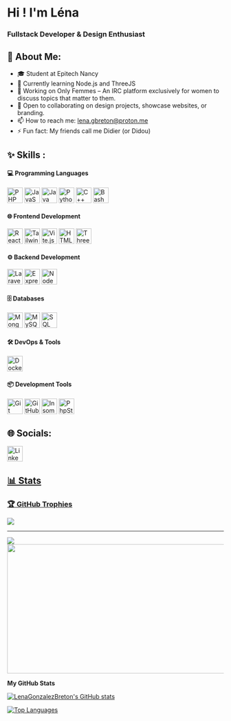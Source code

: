 # Hi ! I'm Léna [](https://user-images.githubusercontent.com/18350557/176309783-0785949b-9127-417c-8b55-ab5a4333674e.gif)


### Fullstack Developer & Design Enthusiast

## 💫 About Me:
- 🎓 Student at Epitech Nancy
- 🌱 Currently learning Node.js and ThreeJS
- 💼 Working on Only Femmes – An IRC platform exclusively for women to discuss topics that matter to them.
- 🤝 Open to collaborating on design projects, showcase websites, or branding.
- 📫 How to reach me: lena.gbreton@proton.me
- ⚡ Fun fact: My friends call me Didier (or Didou)

## ✨ Skills :

#### 💻 Programming Languages
<p align="left">
  <a href="https://www.php.net/" target="_blank" rel="noreferrer"><img src="https://cdn.jsdelivr.net/gh/devicons/devicon@latest/icons/php/php-original.svg" width="36" height="36" alt="PHP"/></a>
   <a href="https://developer.mozilla.org/en-US/docs/Web/JavaScript" target="_blank" rel="noreferrer"><img src="https://cdn.jsdelivr.net/gh/devicons/devicon@latest/icons/javascript/javascript-plain.svg" width="36" height="36" alt="JavaScript" /></a>
  <a href="https://www.java.com/" target="_blank" rel="noreferrer"><img src="https://cdn.jsdelivr.net/gh/devicons/devicon@latest/icons/java/java-original-wordmark.svg" width="36" height="36" alt="Java" /></a>
  <a href="https://www.python.org/" target="_blank" rel="noreferrer"><img src="https://cdn.jsdelivr.net/gh/devicons/devicon@latest/icons/python/python-original-wordmark.svg" width="36" height="36" alt="Python"/></a>
  <a href="https://www.csharp.com/" target="_blank" rel="noreferrer"><img src="https://cdn.jsdelivr.net/gh/devicons/devicon@latest/icons/csharp/csharp-original.svg" width="36" height="36" alt="C++"/></a>
  <a href="https://www.gnu.org/software/bash/" target="_blank" rel="noreferrer"><img src="https://cdn.jsdelivr.net/gh/devicons/devicon@latest/icons/bash/bash-plain.svg" width="36" height="36" alt="Bash"/></a>
</p>

#### 🌐 Frontend Development
<p align="left">
  <a href="https://reactjs.org/" target="_blank" rel="noreferrer"><img src="https://cdn.jsdelivr.net/gh/devicons/devicon@latest/icons/react/react-original-wordmark.svg" width="36" height="36" alt="React JS"/></a>
  <a href="https://tailwindcss.com/" target="_blank" rel="noreferrer"><img src="https://cdn.jsdelivr.net/gh/devicons/devicon@latest/icons/tailwindcss/tailwindcss-original.svg" width="36" height="36" alt="Tailwind CSS"/></a>
  <a href="https://vitejs.dev/" target="_blank" rel="noreferrer"><img src="https://cdn.jsdelivr.net/gh/devicons/devicon@latest/icons/vitejs/vitejs-original.svg" width="36" height="36" alt="Vite.js"/></a>
  <a href="https://developer.mozilla.org/en-US/docs/Web/HTML" target="_blank" rel="noreferrer"><img src="https://cdn.jsdelivr.net/gh/devicons/devicon@latest/icons/html5/html5-original-wordmark.svg" width="36" height="36" alt="HTML5"/></a>
  <a href="https://threejs.org/" target="_blank" rel="noreferrer"><img src="https://cdn.jsdelivr.net/gh/devicons/devicon@latest/icons/threejs/threejs-original-wordmark.svg" width="36" height="36" alt="Threejs"/></a>
</p>

#### ⚙️ Backend Development
<p align="left">
  <a href="https://laravel.com/" target="_blank" rel="noreferrer"><img src="https://cdn.jsdelivr.net/gh/devicons/devicon@latest/icons/laravel/laravel-original.svg" width="36" height="36" alt="Laravel"/></a>
  <a href="https://expressjs.com/" target="_blank" rel="noreferrer"><img src="https://cdn.jsdelivr.net/gh/devicons/devicon@latest/icons/express/express-original.svg" width="36" height="36" alt="Express"/></a>
  <a href="https://nodejs.org/fr" target="_blank" rel="noreferrer"><img src="https://cdn.jsdelivr.net/gh/devicons/devicon@latest/icons/nodejs/nodejs-original-wordmark.svg" width="36" height="36" alt="Node JS"/></a>
</p>

#### 🗄️ Databases
<p align="left">
  <a href="https://www.mongodb.com/" target="_blank" rel="noreferrer"><img src="https://cdn.jsdelivr.net/gh/devicons/devicon@latest/icons/mongodb/mongodb-original-wordmark.svg" width="36" height="36" alt="MongoDB"/></a>
  <a href="https://www.mysql.com/" target="_blank" rel="noreferrer"><img src="https://cdn.jsdelivr.net/gh/devicons/devicon@latest/icons/mysql/mysql-original-wordmark.svg" width="36" height="36" alt="MySQL"/></a>
  <a href="https://www.microsoft.com/fr-fr/sql-server/sql-server-2022" target="_blank" rel="noreferrer"><img src="https://cdn.jsdelivr.net/gh/devicons/devicon@latest/icons/microsoftsqlserver/microsoftsqlserver-original-wordmark.svg" width="36" height="36" alt="SQL SERVER"/></a>
  
#### 🛠️ DevOps & Tools
<p align="left">
  <a href="https://www.docker.com/" target="_blank" rel="noreferrer"><img src="https://cdn.jsdelivr.net/gh/devicons/devicon@latest/icons/docker/docker-original-wordmark.svg" width="36" height="36" alt="Docker"/></a>

#### 📦 Development Tools
<p align="left">
  <a href="https://git-scm.com/" target="_blank" rel="noreferrer"><img src="https://cdn.jsdelivr.net/gh/devicons/devicon@latest/icons/git/git-original-wordmark.svg" width="36" height="36" alt="Git"/></a>
  <a href="https://github.com/" target="_blank" rel="noreferrer"><img src="https://cdn.jsdelivr.net/gh/devicons/devicon@latest/icons/github/github-original-wordmark.svg" width="36" height="36" alt="GitHub"/></a>
  <a href="https://insomnia.rest/" target="_blank" rel="noreferrer"><img src="https://cdn.jsdelivr.net/gh/devicons/devicon@latest/icons/insomnia/insomnia-original-wordmark.svg" width="36" height="36" alt="Insomnia"/></a>
  <a href="https://www.jetbrains.com" target="_blank" rel="noreferrer"><img src="https://cdn.jsdelivr.net/gh/devicons/devicon@latest/icons/jetbrains/jetbrains-original.svg" width="36" height="36" alt="PhpStorm"/></a>
 </p>

## 🌐 Socials:
<p align="left">
  <a href="https://www.linkedin.com/in/lenagonzalezbreton/" target="_blank" rel="noreferrer"><img src="https://cdn.jsdelivr.net/gh/devicons/devicon@latest/icons/linkedin/linkedin-original.svg" width="36" height="36" alt="Linkedin" />
</p>

## 📊 Stats
### 🏆 GitHub Trophies
![](https://github-profile-trophy.vercel.app/?username=LenaGonzalezBreton&theme=radical&no-frame=true&no-bg=true&margin-w=4)


---
[![](https://visitcount.itsvg.in/api?id=LenaGonzalezBreton&icon=7&color=7)](https://visitcount.itsvg.in)
<a href="https://github.com/devxb/gitanimals">
<img
  src="https://render.gitanimals.org/farms/LenaGonzalezBreton"
  width="600"
  height="300"
/>
</a>

<b>My GitHub Stats</b>

<a href="http://www.github.com/LenaGonzalezBreton"><img src="https://github-readme-stats.vercel.app/api?username=LenaGonzalezBreton&show_icons=true&hide=contribs&count_private=true&title_color=f97316&text_color=ffffff&icon_color=ef4444&bg_color=1c1917&hide_border=true&show_icons=true" alt="LenaGonzalezBreton's GitHub stats" /></a>

<a href="https://github.com/LenaGonzalezBreton" align="left"><img src="https://github-readme-stats.vercel.app/api/top-langs/?username=LenaGonzalezBreton&langs_count=10&title_color=f97316&text_color=ffffff&icon_color=ef4444&bg_color=1c1917&hide_border=true&locale=en&custom_title=Top%20%Languages" alt="Top Languages" /></a>




